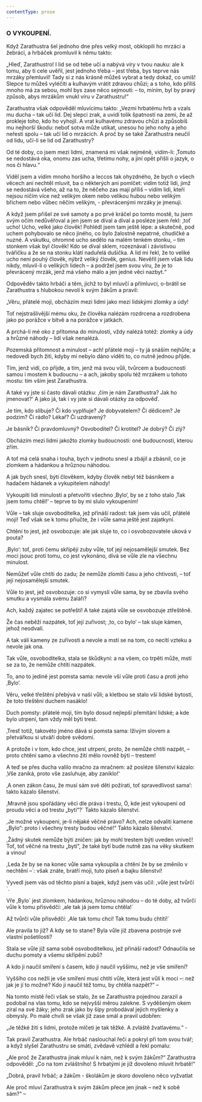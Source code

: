 ```yaml
---
contentType: prose
---
```


### O VYKOUPENÍ.

Když Zarathustra šel jednoho dne přes velký most, obklopili ho mrzáci a žebráci, a hrbáček promluvil k němu takto: 

„Hleď, Zarathustro! I lid se od tebe učí a nabývá víry v tvou nauku: ale k tomu, aby ti cele uvěřil, jest jednoho třeba – jest třeba, bys teprve nás mrzáky přemluvil! Tady si z nás krásně můžeš vybrat a tedy dokaž, co umíš! Slepce tu můžeš vyléčiti a kulhavým vrátit zdravou chůzi; a s toho, kdo příliš mnoho má za sebou, mohl bys zase něco sejmouti: – to, míním, byl by pravý způsob, abys mrzákům vnukl víru v Zarathustru!“ 

Zarathustra však odpověděl mluvícímu takto: „Vezmi hrbatému hrb a vzals mu ducha – tak učí lid. Dej slepci zrak, a uvidí tolik špatností na zemi, že až prokleje toho, kdo ho vyhojil. A vrat kulhavému zdravou chůzi a způsobíš mu nejhorší škodu: neboť sotva může utíkat, unesou ho jeho nohy a jeho neřesti spolu – tak učí lid o mrzácích. A proč by se také Zarathustra neučil od lidu, učí-li se lid od Zarathustry? 

Od té doby, co jsem mezi lidmi, znamená mi však nejméně, vidím-li: ‚Tomuto se nedostává oka, onomu zas ucha, třetímu nohy, a jiní opět přišli o jazyk, o nos či hlavu.“ 

Viděl jsem a vidím mnoho horšího a leccos tak ohyzdného, že bych o všech věcech ani nechtěl mluvit, ba o některých ani pomlčet: vidím totiž lidi, jimž se nedostává všeho, až na to, že něčeho zas mají příliš – vidím lidi, kteří nejsou ničím více než velikým okem nebo velikou hubou nebo velikým břichem nebo vůbec něčím velikým, - převrácenými mrzáky je jmenuji. 

A když jsem přišel ze své samoty a po prvé kráčel po tomto mostě, tu jsem svým očím nedůvěřoval a jen jsem se díval a díval a posléze jsem řekl: ‚toť ucho! Ucho, velké jako člověk! Pohlédl jsem tam ještě lépe: a skutečně, pod uchem pohybovalo se něco jiného, co bylo žalostně nepatrné, chudičké a nuzné. A vskutku, ohromné ucho sedělo na malém tenkém stonku, – tím stonkem však byl člověk! Kdo se díval sklem, rozeznával i závistivou tvářičku a že se na stonku klátí naduřelá dušička. A lid mi řekl, že to veliké ucho není pouhý člověk, nýbrž veliký člověk, genius. Nevěřil jsem však lidu nikdy, mluvil-li o velikých lidech – a podržel jsem svou víru, že je to převrácený mrzák, jenž má všeho málo a jen jedné věci nazbyt.“

Odpověděv takto hrbáči a těm, jichž to byl mluvčí a přímluvci, o-brátil se Zarathustra s hlubokou nevolí k svým žákům a pravil:

„Věru, přátelé moji, obcházím mezi lidmi jako mezi lidskými zlomky a údy!

Toť nejstrašlivější mému oku, že člověka nalézám rozdrcena a rozdrobena jako po porážce v bitvě a na porážce v jatkách. 

A prchá-li mé oko z přítomna do minulosti, vždy nalézá totéž: zlomky a údy a hrůzné náhody – lidí však nenalézá. 

Pozemská přítomnost a minulost – ach! přátelé moji – ty já snáším nejhůře; a nedovedl bych žiti, kdyby mi nebylo dáno viděti to, co nutně jednou přijde. 

Tím, jenž vidí, co přijde, a tím, jenž má svou vůli, tvůrcem a budoucností samou i mostem k budoucnu – a ach, jakoby spolu též mrzákem u tohoto mostu: tím vším jest Zarathustra. 

A také vy jste si často dávali otázku: ‚čím je nám Zarathustra? Jak ho jmenovat?‘ A jako já, tak i vy jste si dávali otázky za odpověď.

Je tím, kdo slibuje? Či kdo vyplňuje? Je dobyvatelem? Či dědicem? Je podzim? Či rádlo? Lékař? Či uzdravený?

Je básník? Či pravdomluvný? Osvoboditel? Či krotitel? Je dobrý? Či zlý?

Obcházím mezi lidmi jakožto zlomky budoucnosti: oné budoucnosti, kterou zřím.

A toť má celá snaha i touha, bych v jednotu snesl a zbájil a zbásnil, co je zlomkem a hádankou a hrůznou náhodou.

A jak bych snesl, býti člověkem, kdyby člověk nebyl též básníkem a hadačem hádanek a vykupitelem náhody!

Vykoupiti lidi minulosti a přetvořiti všechno ‚Bylo‘, by se z toho stalo ‚Tak jsem tomu chtěl!‘ – teprve to by mi slulo vykoupením!

Vůle – tak sluje osvoboditelka, jež přináší radost: tak jsem vás učil, přátelé moji! Teď však se k tomu přiučte, že i vůle sama ještě jest zajatkyní.

Chtění to jest, jež osvobozuje: ale jak sluje to, co i osvobozovatele uková v pouta?

‚Bylo‘: toť, proti čemu skřípějí zuby vůle, toť její nejosamělejší smutek. Bez moci jsouc proti tomu, co jest vykonáno, dívá se vůle zle na všechnu minulost. 

Nemůžeť vůle chtíti do zadu; že nemůže zlomiti času a jeho chtivosti, – toť její nejosamělejší smutek. 

Vůle to jest, jež osvobozuje: co si vymyslí vůle sama, by se zbavila svého smutku a vysmála svému žaláři? 

Ach, každý zajatec se potřeští! A také zajatá vůle se osvobozuje ztřeštěně.

Že čas neběží nazpátek, toť její zuřivost; ‚to, co bylo‘ – tak sluje kámen, jehož neodvalí.

A tak válí kameny ze zuřivosti a nevole a mstí se na tom, co necítí vzteku a nevole jak ona.

Tak vůle, osvoboditelka, stala se škůdkyní: a na všem, co trpěti může, mstí se za to, že nemůže chtíti nazpátek.

To, ano to jediné jest pomsta sama: nevole vší vůle proti času a proti jeho ‚Bylo‘.

Věru, velké třeštění přebývá v naší vůli; a kletbou se stalo vší lidské bytosti, že toto třeštění duchem nasáklo!

Duch pomsty: přátelé moji, tím bylo dosud nejlepší přemítání lidské; a kde bylo utrpení, tam vždy měl býti trest.

‚Tresť totiž, takovéto jméno dává si pomsta sama: lživým slovem a přetvářkou si utváří dobré svědomí.

A protože i v tom, kdo chce, jest utrpení, proto, že nemůže chtíti nazpět, – proto chtění samo a všechno žití mělo rovněž býti – trestem!

A teď se přes ducha valilo mračno za mračnem: až posléze šílenství kázalo: ‚Vše zaniká, proto vše zasluhuje, aby zaniklo!‘

‚A onen zákon času, že musí sám své děti požírati, toť spravedlivost sama‘: takto kázalo šílenství.

‚Mravně jsou spořádány věci dle práva i trestu, Ó, kde jest vykoupení od proudu věcí a od trestu „bytí“?´ Takto kázalo šílenství.

,Je možné vykoupení, je-li nějaké věčné právo? Ach, nelze odvaliti kamene „Bylo“: proto i všechny tresty budou věčné!“ Takto kázalo šílenství.

,Žádný skutek nemůže býti zničen: jak by mohl trestem býti uveden vniveč! Toť, toť věčné na trestu „bytí“, že také bytí bude nutně zas na věky skutkem a vinou!

,Leda že by se na konec vůle sama vykoupila a chtění že by se změnilo v nechtění –´: však znáte, bratří moji, tuto píseň a bajku šílenství!

Vyvedl jsem vás od těchto písní a bajek, když jsem vás učil: ,vůle jest tvůrčí´.

Vře ,Bylo´ jest zlomkem, hádankou, hrůznou náhodou – do té doby, až tvůrčí vůle k tomu přisvědčí: ,ale tak já jsem tomu chtěla!´

Až tvůrčí vůle přisvědčí: ,Ale tak tomu chci! Tak tomu budu chtíti!´

Ale pravila to již? A kdy se to stane? Byla vůle již zbavena postroje své vlastní pošetilosti?

Stala se vůle již sama sobě osvoboditelkou, jež přináší radost? Odnaučila se duchu pomsty a všemu skřípění zubů?

A kdo ji naučil smíření s časem, kdo ji naučil vyššímu, než je vše smíření?

Vyššího cos nežli je vše smíření musí chtíti vůle, která jest vůlí k moci –: než jak je jí to možné? Kdo ji naučil též tomu, by chtěla nazpět?“ –

  

Na tomto místě řeči však se stalo, že se Zarathustra pojednou zarazil a podobal na vlas tomu, kdo se nejvyšší měrou zalekne. S vyděšeným okem zíral na své žáky; jeho zrak jako by šípy probodával jejich myšlenky a obmysly. Po malé chvíli se však již zase smál a pravil udobřen:

„Je těžké žiti s lidmi, protože mlčeti je tak těžké. A zvláště žvatlavému.“ -

  

Tak pravil Zarathustra. Ale hrbáč naslouchal řeči a pokryl při tom svou tvář; a když slyšel Zarathustru se smáti, zvědavě vzhlédl a řekl pomalu: 

„Ale proč že Zarathustra jinak mluví k nám, než k svým žákům?“ Zarathustra odpověděl: „Co na tom zvláštního! S hrbatými je již dovoleno mluvit hrbatě!“

„Dobrá, pravil hrbáč; a žákům - školákům je skoro dovoleno něco vyžvatlat

Ale proč mluví Zarathustra k svým žákům přece jen jinak – než k sobě sám?“ –
